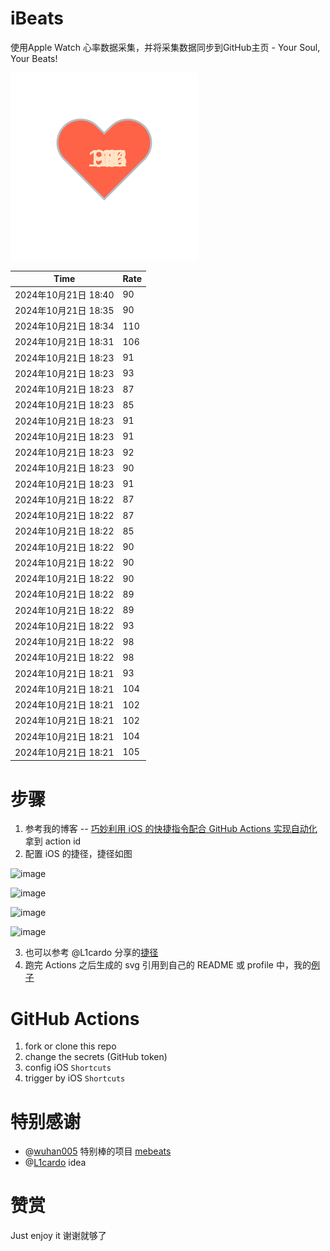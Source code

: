 # iBeats
使用Apple Watch 心率数据采集，并将采集数据同步到GitHub主页 - Your Soul, Your Beats!

![](./files/heart.svg)

<!--START_SECTION:my_heart_rate-->
| Time | Rate | 
 | ---- | ---- | 
| 2024年10月21日 18:40 | 90 |
| 2024年10月21日 18:35 | 90 |
| 2024年10月21日 18:34 | 110 |
| 2024年10月21日 18:31 | 106 |
| 2024年10月21日 18:23 | 91 |
| 2024年10月21日 18:23 | 93 |
| 2024年10月21日 18:23 | 87 |
| 2024年10月21日 18:23 | 85 |
| 2024年10月21日 18:23 | 91 |
| 2024年10月21日 18:23 | 91 |
| 2024年10月21日 18:23 | 92 |
| 2024年10月21日 18:23 | 90 |
| 2024年10月21日 18:23 | 91 |
| 2024年10月21日 18:22 | 87 |
| 2024年10月21日 18:22 | 87 |
| 2024年10月21日 18:22 | 85 |
| 2024年10月21日 18:22 | 90 |
| 2024年10月21日 18:22 | 90 |
| 2024年10月21日 18:22 | 90 |
| 2024年10月21日 18:22 | 89 |
| 2024年10月21日 18:22 | 89 |
| 2024年10月21日 18:22 | 93 |
| 2024年10月21日 18:22 | 98 |
| 2024年10月21日 18:22 | 98 |
| 2024年10月21日 18:21 | 93 |
| 2024年10月21日 18:21 | 104 |
| 2024年10月21日 18:21 | 102 |
| 2024年10月21日 18:21 | 102 |
| 2024年10月21日 18:21 | 104 |
| 2024年10月21日 18:21 | 105 |

<!--END_SECTION:my_heart_rate-->

# 步骤
1. 参考我的博客 -- [巧妙利用 iOS 的快捷指令配合 GitHub Actions 实现自动化](https://github.com/yihong0618/gitblog/issues/198) 拿到 action id
2. 配置 iOS 的捷径，捷径如图

![image](https://user-images.githubusercontent.com/15976103/122154218-0db0b480-ce97-11eb-93bb-5aec07c558dc.png)

![image](https://user-images.githubusercontent.com/15976103/122154236-186b4980-ce97-11eb-8e4b-70551a0391ae.png)

![image](https://user-images.githubusercontent.com/15976103/122154268-2d47dd00-ce97-11eb-902e-3acf292265a9.png)

![image](https://user-images.githubusercontent.com/15976103/122174055-fa144680-ceb4-11eb-9be2-3eb83cd516f7.png)

3. 也可以参考 @L1cardo 分享的[捷径](https://www.icloud.com/shortcuts/6ab6047b459c41ad822ad6b94b1c03d4)
4. 跑完 Actions 之后生成的 svg 引用到自己的 README 或 profile 中，我的[例子](https://github.com/yihong0618) 

# GitHub Actions

1. fork or clone this repo
2. change the secrets (GitHub token)
3. config iOS `Shortcuts` 
4. trigger by iOS `Shortcuts`

# 特别感谢
- @[wuhan005](https://github.com/wuhan005) 特别棒的项目 [mebeats](https://github.com/wuhan005/mebeats)
- @[L1cardo](https://github.com/L1cardo) idea

# 赞赏
Just enjoy it
谢谢就够了
